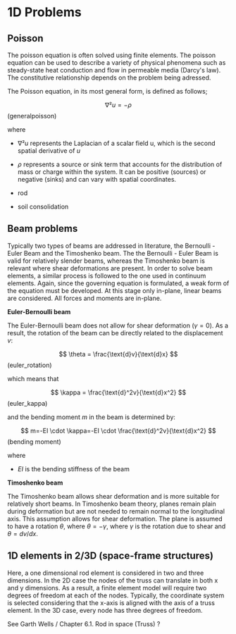 # 1D Problems

## Poisson 

The poisson equation is often solved using finite elements. The poisson equation can be used to describe a variety of physical phenomena such as steady-state heat conduction and flow in permeable media (Darcy's law). The constitutive relationship depends on the problem being adressed.

The Poisson equation, in its most general form, is defined as follows;

$$
∇² u = -\rho
$$ (generalpoisson)

where

- $∇²u$ represents the Laplacian of a scalar field u, which is the second spatial derivative of $u$
- $\rho$ represents a source or sink term that accounts for the distribution of mass or charge within the system. It can be positive (sources) or negative (sinks) and can vary with spatial coordinates. 

- rod
- soil consolidation

## Beam problems
Typically two types of beams are addressed in literature, the Bernoulli - Euler Beam and the Timoshenko beam. The the Bernoulli - Euler Beam is valid for relatively slender beams, whereas the Timoshenko beam is relevant where shear deformations are present. In order to solve beam elements, a similar process is followed to the one used in continuum elements. Again, since the governing equation is formulated, a weak form of the equation must be developed. At this stage only in-plane, linear beams are considered. All forces and moments are in-plane. 

**Euler-Bernoulli beam**

The Euler-Bernoulli beam does not allow for shear deformation ($\gamma=0$). As a result, the rotation of the beam can be directly related to the displacement $v$:

$$
\theta = \frac{\text{d}v}{\text{d}x}
$$ (euler_rotation)

which means that

$$
\kappa = \frac{\text{d}^2v}{\text{d}x^2}
$$ (euler_kappa)

and the bending moment $m$ in the beam is determined by:

$$
m=-EI \cdot \kappa=-EI \cdot \frac{\text{d}^2v}{\text{d}x^2}
$$ (bending moment)

where 
- $EI$ is the bending stiffness of the beam



**Timoshenko beam**

The Timoshenko beam allows shear deformation and is more suitable for relatively short beams. In Timoshenko beam theory, planes remain plain during deformation but are not needed to remain normal to the longitudinal axis. This assumption allows for shear deformation. The plane is assumed to have a rotation $θ$, where $θ=-γ$, where $γ$ is the rotation due to shear and $θ=dv/dx$.

## 1D elements in 2/3D (space-frame structures)

Here, a one dimensional rod element is considered in two and three dimensions. In the 2D case the nodes of the truss can translate in both x and y dimensions. As a result, a finite element model will require two degrees of freedom at each of the nodes. Typically, the coordinate system  is selected considering that the x-axis is aligned with the axis of a truss element. In the 3D case, every node has three degrees of freedom.


See Garth Wells / Chapter 6.1. Rod in space (Truss) ?

